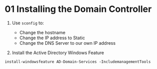 # 01 Installing the Domain Controller

1. Use `sconfig` to:
    - Change the hostname
    - Change the IP address to Static
    - Change the DNS Server to our own IP address

2. Install the Active Directory Windows Feature


```shell
install-windowsfeature AD-Domain-Services -IncludemanagementTools
```